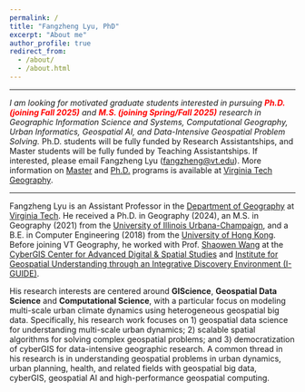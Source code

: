 ```yaml
---
permalink: /
title: "Fangzheng Lyu, PhD"
excerpt: "About me"
author_profile: true
redirect_from: 
  - /about/
  - /about.html
---
```

**********************
 _I am looking for motivated graduate students interested in pursuing **<font color="red">Ph.D. (joining Fall 2025)</font>** and **<font color="red">M.S. (joining Spring/Fall 2025)</font>** research in Geographic Information Science and Systems, Computational Geography, Urban Informatics, Geospatial AI, and Data-Intensive Geospatial Problem Solving._ Ph.D. students will be fully funded by Research Assistantships, and Master students will be fully funded by Teaching Assistantships. If interested, please email Fangzheng Lyu ([fangzheng@vt.edu](mailto:fangzheng@vt.edu)). More information on [Master](https://geography.vt.edu/academics/ms-geography.html) and [Ph.D.](https://geography.vt.edu/academics/gea.html) programs is available at [Virginia Tech Geography](https://geography.vt.edu/).
**********************

Fangzheng Lyu is an Assistant Professor in the [Department of Geography](https://geography.vt.edu/) at [Virginia Tech](https://www.vt.edu/). He received a Ph.D. in Geography (2024), an M.S. in Geography (2021) from the [University of Illinois Urbana-Champaign](https://illinois.edu/), and a B.E. in Computer Engineering (2018) from the [University of Hong Kong](https://www.hku.hk/). Before joining VT Geography, he worked with Prof. [Shaowen Wang](https://ggis.illinois.edu/directory/profile/shaowen) at the [CyberGIS Center for Advanced Digital & Spatial Studies](https://cybergis.illinois.edu/) and [Institute for Geospatial Understanding through an Integrative Discovery Environment (I-GUIDE)](https://i-guide.io/).

His research interests are centered around **GIScience**, **Geospatial Data Science** and **Computational Science**, with a particular focus on modeling multi-scale urban climate dynamics using heterogeneous geospatial big data. Specifically, his research work focuses on 1) geospatial data science for understanding multi-scale urban dynamics; 2) scalable spatial algorithms for solving complex geospatial problems; and 3) democratization of cyberGIS for data-intensive geographic research. A common thread in his research is in understanding geospatial problems in urban dynamics, urban planning, health, and related fields with geospatial big data, cyberGIS, geospatial AI and high-performance geospatial computing.
